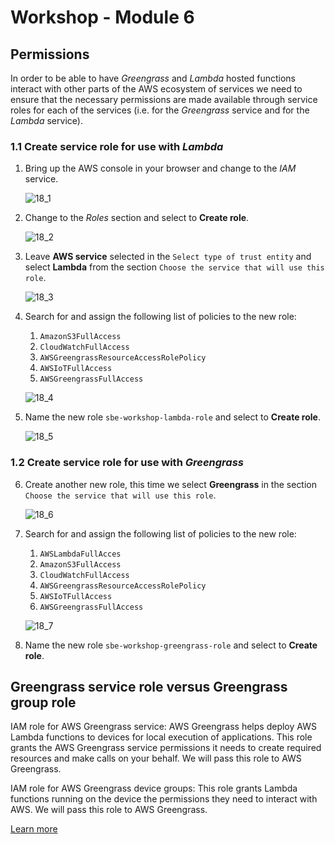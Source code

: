 # Workshop - Module 6

## Permissions

In order to be able to have *Greengrass* and *Lambda* hosted functions interact with other parts of the AWS ecosystem of services we need to ensure that the necessary permissions are made available through service roles for each of the services (i.e. for the *Greengrass* service and for the *Lambda* service).

### 1.1 Create service role for use with *Lambda*

1. Bring up the AWS console in your browser and change to the *IAM* service.

	![18_1](/api/workshops/sbe-workshop-2018/content/assets/images/18_1.png)

2. Change to the *Roles* section and select to **Create role**.

	![18_2](/api/workshops/sbe-workshop-2018/content/assets/images/18_2.png)
	
3. Leave **AWS service** selected in the `Select type of trust entity` and select **Lambda** from the section `Choose the service that will use this role`.

	![18_3](/api/workshops/sbe-workshop-2018/content/assets/images/18_3.png)

4. Search for and assign the following list of policies to the new role:

	1. `AmazonS3FullAccess`
	2. `CloudWatchFullAccess`
	3. `AWSGreengrassResourceAccessRolePolicy`
	4. `AWSIoTFullAccess`
	5. `AWSGreengrassFullAccess`

	![18_4](/api/workshops/sbe-workshop-2018/content/assets/images/18_4.png)

5. Name the new role `sbe-workshop-lambda-role` and select to **Create role**.

	![18_5](/api/workshops/sbe-workshop-2018/content/assets/images/18_5.png)

### 1.2 Create service role for use with *Greengrass*

6. Create another new role, this time we select **Greengrass** in the section `Choose the service that will use this role`.

	![18_6](/api/workshops/sbe-workshop-2018/content/assets/images/18_6.png)
	
7. Search for and assign the following list of policies to the new role:

	1. `AWSLambdaFullAcces`
	2. `AmazonS3FullAccess`
	2. `CloudWatchFullAccess`
	3. `AWSGreengrassResourceAccessRolePolicy`
	4. `AWSIoTFullAccess`
	5. `AWSGreengrassFullAccess`

	![18_7](/api/workshops/sbe-workshop-2018/content/assets/images/18_7.png)

8. Name the new role `sbe-workshop-greengrass-role` and select to **Create role**.

## Greengrass service role versus Greengrass group role

IAM role for AWS Greengrass service: 
AWS Greengrass helps deploy AWS Lambda functions to devices for local execution of applications. This role grants the AWS Greengrass service permissions it needs to create required resources and make calls on your behalf. We will pass this role to AWS Greengrass.

IAM role for AWS Greengrass device groups:
This role grants Lambda functions running on the device the permissions they need to interact with AWS. We will pass this role to AWS Greengrass.

[Learn more](https://docs.aws.amazon.com/greengrass/latest/developerguide/what-is-gg.html#gg-group)
